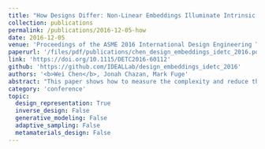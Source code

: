 ```yaml
---
title: "How Designs Differ: Non-Linear Embeddings Illuminate Intrinsic Design Complexity"
collection: publications
permalink: /publications/2016-12-05-how
date: 2016-12-05
venue: 'Proceedings of the ASME 2016 International Design Engineering Technical Conferences and Computers and Information in Engineering Conference'
paperurl: '/files/pdf/publications/chen_design_embeddings_idetc_2016.pdf'
link: 'https://doi.org/10.1115/DETC2016-60112'
github: 'https://github.com/IDEALLab/design_embeddings_idetc_2016'
authors: '<b>Wei Chen</b>, Jonah Chazan, Mark Fuge'
abstract: "This paper shows how to measure the complexity and reduce the dimensionality of a geometric design space. It assumes that high-dimensional design parameters actually lie in a much lower-dimensional space that represents semantic attributes. Past work has shown how to embed designs using techniques like autoencoders; in contrast, this paper quantifies when and how various embeddings are better than others. It captures the intrinsic dimensionality of a design space, the performance of recreating new designs for an embedding, and the preservation of topology of the original design space. We demonstrate this with both synthetic superformula shapes of varying non-linearity and real glassware designs. We evaluate multiple embeddings by measuring shape reconstruction error, topology preservation, and required semantic space dimensionality. Our work generates fundamental knowledge about the inherent complexity of a design space and how designs differ from one another. This deepens our understanding of design complexity in general."
category: 'conference'
topic: 
  design_representation: True
  inverse_design: False
  generative_modeling: False
  adaptive_sampling: False
  metamaterials_design: False
---
```

